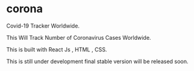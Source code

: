 # corona
Covid-19 Tracker Worldwide.

This Will Track Number of Coronavirus Cases Worldwide.

This is built with React Js , HTML , CSS.

This is still under development final stable version will be released soon.

